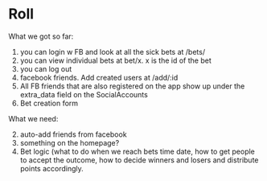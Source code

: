 # Roll

What we got so far:

1. you can login w FB and look at all the sick bets at /bets/
2. you can view individual bets at bet/x. x is the id of the bet
3. you can log out
4. facebook friends. Add created users at /add/:id
5. All FB friends that are also registered on the app show up under the extra_data field
   on the SocialAccounts
6. Bet creation form


What we need:

2. auto-add friends from facebook
4. something on the homepage? 
6. Bet logic (what to do when we reach bets time date, how to get people to accept the outcome, how to decide winners and losers and distribute points accordingly.



